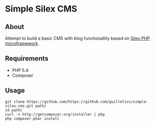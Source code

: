 Simple Silex CMS
====================


About
---------------------
Attempt to build a basic CMS with blog functionallity based on [Silex PHP microframework](http://silex.sensiolabs.org).  

Requirements
---------------------
* PHP 5.4
* Composer

Usage
---------------------

	git clone https://github.com/https://github.com/guilleliss/simple-silex-cms.git path/
	cd path/
	curl -s http://getcomposer.org/installer | php
	php composer.phar install
